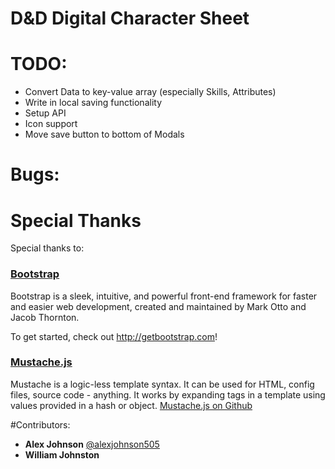 D&D Digital Character Sheet
==============

# TODO:

- Convert Data to key-value array (especially Skills, Attributes)
- Write in local saving functionality
- Setup API
- Icon support
- Move save button to bottom of Modals

# Bugs:

# Special Thanks
Special thanks to:

### [Bootstrap](https://github.com/twbs/bootstrap/)

Bootstrap is a sleek, intuitive, and powerful front-end framework for faster and easier web development, created and maintained by Mark Otto and Jacob Thornton.

To get started, check out http://getbootstrap.com!

### [Mustache.js](http://mustache.github.io)

Mustache is a logic-less template syntax. It can be used for HTML, config files, source code - anything. It works by expanding tags in a template using values provided in a hash or object.
[Mustache.js on Github](https://github.com/janl/mustache.js)

#Contributors:

* __Alex Johnson__ [@alexjohnson505](https://github.com/alexjohnson505)
* __William Johnston__ []()